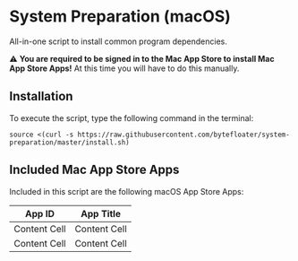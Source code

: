 # System Preparation (macOS)

All-in-one script to install common program dependencies.



:warning: **You are required to be signed in to the Mac App Store to install Mac App Store Apps!** At this time you will have to do this manually.



## Installation

To execute the script, type the following command in the terminal: 
```
source <(curl -s https://raw.githubusercontent.com/bytefloater/system-preparation/master/install.sh)
```

## Included Mac App Store Apps

Included in this script are the following macOS App Store Apps:

| App ID        | App Title     |
| ------------- | ------------- |
| Content Cell  | Content Cell  |
| Content Cell  | Content Cell  |
